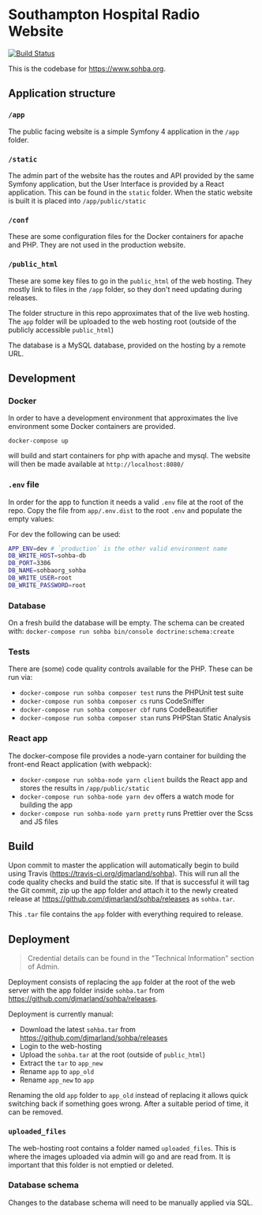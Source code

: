 # Southampton Hospital Radio Website
[![Build Status](https://travis-ci.org/djmarland/sohba.svg?branch=master)](https://travis-ci.org/djmarland/sohba)

This is the codebase for https://www.sohba.org. 

## Application structure
### `/app`
The public facing website is a simple Symfony 4 application in the `/app` 
folder.

### `/static`
The admin part of the website has the routes and API provided by the same Symfony 
application, but the User Interface is provided by a React application. This can be
found in the `static` folder. When the static website is built it is placed into 
`/app/public/static`

### `/conf`
These are some configuration files for the Docker containers for apache and PHP.
They are not used in the production website.

### `/public_html`
These are some key files to go in the `public_html` of the web hosting. They mostly
link to files in the `/app` folder, so they don't need updating during releases.

The folder structure in this repo approximates that of the live web hosting.
The `app` folder will be uploaded to the web hosting root (outside of the publicly
accessible `public_html`)

The database is a MySQL database, provided on the hosting by a remote URL.

## Development
### Docker
In order to have a development environment that approximates the live environment
some Docker containers are provided.

`docker-compose up`

will build and start containers for php with apache and mysql. 
The website will then be made available at `http://localhost:8080/`

### `.env` file
In order for the app to function it needs a valid `.env` file at the root of the repo.
Copy the file from `app/.env.dist` to the root `.env` and populate the empty values:

For dev the following can be used:
```bash
APP_ENV=dev # `production` is the other valid environment name
DB_WRITE_HOST=sohba-db
DB_PORT=3306
DB_NAME=sohbaorg_sohba
DB_WRITE_USER=root
DB_WRITE_PASSWORD=root
```

### Database
On a fresh build the database will be empty. The schema can be created with:
`docker-compose run sohba bin/console doctrine:schema:create`

### Tests
There are (some) code quality controls available for the PHP. These can be run via:

* `docker-compose run sohba composer test` runs the PHPUnit test suite 
* `docker-compose run sohba composer cs` runs CodeSniffer
* `docker-compose run sohba composer cbf` runs CodeBeautifier
* `docker-compose run sohba composer stan` runs PHPStan Static Analysis

### React app
The docker-compose file provides a node-yarn container for building the front-end
React application (with webpack):

* `docker-compose run sohba-node yarn client` builds the React app and stores the results in `/app/public/static`
* `docker-compose run sohba-node yarn dev` offers a watch mode for building the app
* `docker-compose run sohba-node yarn pretty` runs Prettier over the Scss and JS files

## Build
Upon commit to master the application will automatically begin to build using Travis
(https://travis-ci.org/djmarland/sohba). This will run all the code quality checks
and build the static site. If that is successful it will tag the Git commit, zip
up the app folder and attach it to the newly created release at 
https://github.com/djmarland/sohba/releases as `sohba.tar`.

This `.tar` file contains the `app` folder with everything required to release.

## Deployment
> Credential details can be found in the "Technical Information" section of Admin.

Deployment consists of replacing the `app` folder at the root of the web server with
the app folder inside `sohba.tar` from https://github.com/djmarland/sohba/releases.

Deployment is currently manual:
* Download the latest `sohba.tar` from https://github.com/djmarland/sohba/releases
* Login to the web-hosting
* Upload the `sohba.tar` at the root (outside of `public_html`)
* Extract the `tar` to `app_new`
* Rename `app` to `app_old`
* Rename `app_new` to `app`

Renaming the old `app` folder to `app_old` instead of replacing it allows quick 
switching back if something goes wrong. After a suitable period of time, 
it can be removed.

### `uploaded_files`
The web-hosting root contains a folder named `uploaded_files`. This is where the
images uploaded via admin will go and are read from.
It is important that this folder is not emptied or deleted.

### Database schema
Changes to the database schema will need to be manually applied via SQL.